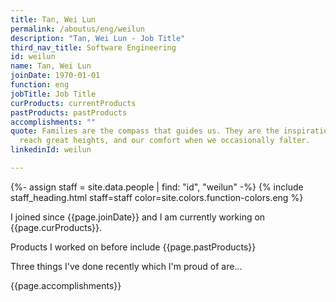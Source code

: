 ```yaml
---
title: Tan, Wei Lun
permalink: /aboutus/eng/weilun
description: "Tan, Wei Lun - Job Title"
third_nav_title: Software Engineering
id: weilun
name: Tan, Wei Lun
joinDate: 1970-01-01
function: eng
jobTitle: Job Title
curProducts: currentProducts
pastProducts: pastProducts
accomplishments: ""
quote: Families are the compass that guides us. They are the inspiration to
  reach great heights, and our comfort when we occasionally falter.
linkedinId: weilun

---
```


{%- assign staff = site.data.people | find: "id", "weilun" -%}
{% include staff_heading.html staff=staff color=site.colors.function-colors.eng %}

<p>I joined since {{page.joinDate}} and I am currently working on {{page.curProducts}}.</p>

<p>Products I worked on before include {{page.pastProducts}}</p>

<p>Three things I've done recently which I'm proud of are...</p>
{{page.accomplishments}}
